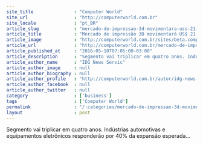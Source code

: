 ```yaml
---
site_title               : "Computer World"
site_url                 : "http://computerworld.com.br"
site_locale              : "pt_BR"
article_slug             : "mercado-de-impressao-3d-movimentara-uss-21-bilhoes-em-2020"
article_title            : "Mercado de impressão 3D movimentará US$ 21 bilhões em 2020"
article_image            : "http://computerworld.com.br/sites/beta.computerworld.com.br/files/news_articles/impressora_3d_hp.jpg"
article_url              : "http://computerworld.com.br/mercado-de-impressao-3d-movimentara-us-21-bilhoes-em-2020"
article_published_at     : "2016-05-10T07:05:00-03:00"
article_description      : "Segmento vai triplicar em quatro anos. Indústrias automotivas e equipamentos eletrônicos responderão por 40% da expansão esperada..."
article_author_name      : "IDG News Servic"
article_author_image     : null
article_author_biography : null
article_author_profile   : "http://computerworld.com.br/autor/idg-news-service"
article_author_facebook  : null
article_author_twitter   : null
category                 : ['business']
tags                     : ['Computer World']
permalink                : "/:categories/mercado-de-impressao-3d-movimentara-uss-21-bilhoes-em-2020/"
layout                   : post
---
```


Segmento vai triplicar em quatro anos. Indústrias automotivas e equipamentos eletrônicos responderão por 40% da expansão esperada...
